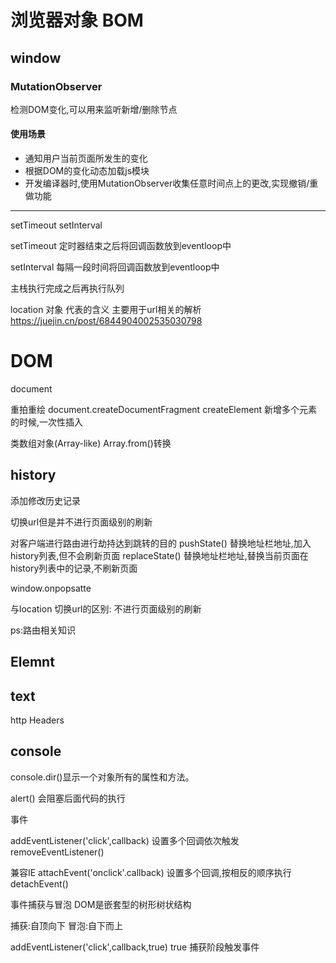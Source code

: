 # 浏览器对象 BOM 

## window

### MutationObserver 
检测DOM变化,可以用来监听新增/删除节点
#### 使用场景
- 通知用户当前页面所发生的变化
- 根据DOM的变化动态加载js模块
- 开发编译器时,使用MutationObserver收集任意时间点上的更改,实现撤销/重做功能


---


setTimeout  setInterval

setTimeout 定时器结束之后将回调函数放到eventloop中

setInterval 每隔一段时间将回调函数放到eventloop中

主栈执行完成之后再执行队列




location 对象   代表的含义
主要用于url相关的解析
https://juejin.cn/post/6844904002535030798





# DOM

document



重拍重绘  document.createDocumentFragment
createElement 新增多个元素的时候,一次性插入


类数组对象(Array-like)
Array.from()转换




## history

添加修改历史记录

切换url但是并不进行页面级别的刷新

对客户端进行路由进行劫持达到跳转的目的
pushState()    替换地址栏地址,加入history列表,但不会刷新页面
replaceState()    替换地址栏地址,替换当前页面在history列表中的记录,不刷新页面

window.onpopsatte


与location 切换url的区别:
不进行页面级别的刷新

ps:路由相关知识


## Elemnt 


## text


















http Headers

















## console

console.dir()显示一个对象所有的属性和方法。


alert() 会阻塞后面代码的执行



事件

addEventListener('click',callback)   设置多个回调依次触发
removeEventListener()

兼容IE
attachEvent('onclick'.callback)   设置多个回调,按相反的顺序执行
detachEvent()


事件捕获与冒泡
DOM是嵌套型的树形树状结构

捕获:自顶向下
冒泡:自下而上


addEventListener('click',callback,true)     true 捕获阶段触发事件








